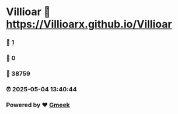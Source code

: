 # Villioar :link: https://Villioarx.github.io/Villioar 
### :page_facing_up: [1](https://Villioarx.github.io/Villioar/tag.html) 
### :speech_balloon: 0 
### :hibiscus: 38759 
### :alarm_clock: 2025-05-04 13:40:44 
### Powered by :heart: [Gmeek](https://github.com/Meekdai/Gmeek)
